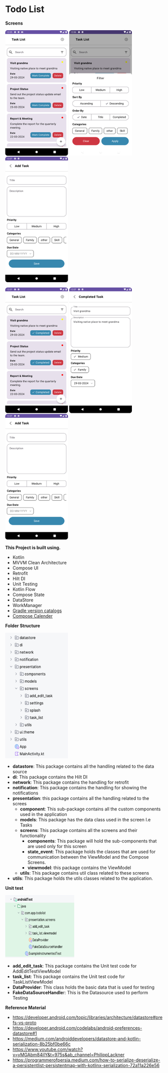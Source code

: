 # Todo List


**Screens**

<p float="left">
<img src="https://github.com/raheelmushtaq/Todo-Task/blob/main/screens/Screen_1.png" data-canonical-src="https://github.com/raheelmushtaq/AssessmentTest/Todo-Task/main/screens/Screen_1.png" width="200" height="400" />

<img src="https://github.com/raheelmushtaq/Todo-Task/blob/main/screens/Screen_2.png" data-canonical-src="https://github.com/raheelmushtaq/AssessmentTest/Todo-Task/main/screens/Screen_2.png" width="200" height="400" />

<img src="https://github.com/raheelmushtaq/Todo-Task/blob/main/screens/Screen_3.png" data-canonical-src="https://github.com/raheelmushtaq/AssessmentTest/Todo-Task/main/screens/Screen_3.png" width="200" height="400" />
</p>

<p float="left">
<img src="https://github.com/raheelmushtaq/Todo-Task/blob/main/screens/Screen_4.png" data-canonical-src="https://github.com/raheelmushtaq/AssessmentTest/Todo-Task/main/screens/Screen_4.png" width="200" height="400" />

<img src="https://github.com/raheelmushtaq/Todo-Task/blob/main/screens/Screen_5.png" data-canonical-src="https://github.com/raheelmushtaq/AssessmentTest/Todo-Task/main/screens/Screen_5.png" width="200" height="400" />

<img src="https://github.com/raheelmushtaq/Todo-Task/blob/main/screens/Screen_3.png" data-canonical-src="https://github.com/raheelmushtaq/AssessmentTest/Todo-Task/main/screens/Screen_6.png" width="200" height="400" />
</p>

**This Project is built using.**
* Kotlin
* MVVM Clean Architecture
* Compose UI
* Retrofit
* Hilt DI
* Unit Testing
* Kotlin Flow
* Compose State
* DataStore
* WorkManager
* <a href="https://developer.android.com/build/migrate-to-catalogs">Gradle version catalogs</a>
* <a href="https://github.com/maxkeppeler/sheets-compose-dialogs">Compose Calender</a>

**Folder Structure**

<img src="https://github.com/raheelmushtaq/Todo-Task/blob/main/screens/Folder_Structure_1.png" data-canonical-src="https://github.com/raheelmushtaq/Todo-Task/blob/main/screens/Folder_Structure_1.png" width="200" height="400" />

* **datastore**: This package contains all the handling related to the data source
* **di**: This package contains the Hilt DI
* **network**: This package contains the handling for retrofit
* **notification**: This package contains the handling for showing the notifications
* **presentation**: this package contains all the handling related to the screes
  * **component**: This sub-package contains all the custom components used in the application
  * **models**: This package has the data class used in the screen I.e Tasks
  * **screens**: This package contains all the screens and their functionality
      * **components**:  This package will hold the sub-components that are used only for this screen
      * **state_event**: This package holds the classes that are used for communication between the ViewModel and the Compose Screens.
      * **viewmodel**: this package contains the ViewModel
  * **utils**: This package contains util class related to these screens
* **utils**:  This package holds the utils classes related to the application.


**Unit test**
<p> 
<img src="https://github.com/raheelmushtaq/Todo-Task/blob/main/screens/Folder_Structure_2.png" data-canonical-src="https://github.com/raheelmushtaq/Todo-Task/blob/main/screens/Folder_Structure_2.png" width="220" height="200" />
</p>

* **add_edit_task**: This package contains the Unit test code for AddEditTestViewModel
* **task_list**: This package contains the Unit test code for TaskListViewModel
* **DataProvider**: This class holds the basic data that is used for testing
* **FakeDataSourceHandle**r: This is the Datasource used to perform Testing



**Reference Material**
* https://developer.android.com/topic/libraries/architecture/datastore#prefs-vs-proto
* https://developer.android.com/codelabs/android-preferences-datastore#1
* https://medium.com/androiddevelopers/datastore-and-kotlin-serialization-8b25bf0be66c
* https://www.youtube.com/watch?v=yMGAbm84iIY&t=975s&ab_channel=PhilippLackner
* https://programmerofpersia.medium.com/how-to-serialize-deserialize-a-persistentlist-persistentmap-with-kotlinx-serialization-72a11a226e56
